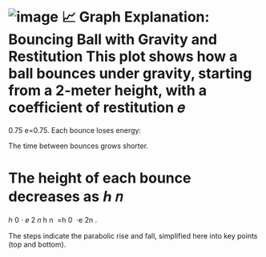 ![image](https://github.com/user-attachments/assets/ce03bf1d-f5cb-43ff-8299-723095ceff79)
📈 Graph Explanation: Bouncing Ball with Gravity and Restitution
This plot shows how a ball bounces under gravity, starting from a 2-meter height, with a coefficient of restitution 
𝑒
=
0.75
e=0.75. Each bounce loses energy:

The time between bounces grows shorter.

The height of each bounce decreases as 
ℎ
𝑛
=
ℎ
0
⋅
𝑒
2
𝑛
h 
n
​
 =h 
0
​
 ⋅e 
2n
 .

The steps indicate the parabolic rise and fall, simplified here into key points (top and bottom).

